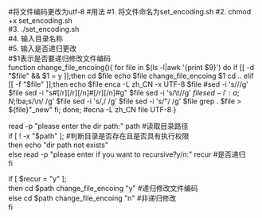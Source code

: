 #将文件编码更改为utf-8 
#用法 #1. 将文件命名为set_encoding.sh
#2. chmod +x set_encoding.sh   
#3. ./set_encoding.sh    
#4. 输入目录名称   
#5. 输入是否递归更改   
#$1表示是否要递归修改文件编码   
function change_file_encoing(){
       for file in $(ls -l|awk '{print $9}')
       do
           if [[ -d "$file" && $1 = y ]];then
              cd $file
              echo $file
              change_file_encoing $1
              cd ..
           elif [[ -f "$file" ]];then
              echo $file
              enca -L zh_CN -x UTF-8 $file
              #sed -i 's///g' $file
              sed -i "s#\[/r][/r][/n]#\[/r][/n]#g" $file
              sed -i 's/\t//g' $file
              sed -i ':a;N;$!ba;s/\n/ /g' $file
              sed -i 's/,/ /g' $file
              sed -i 's/"/ /g' $file
              grep . $file > ${file}"_new"
           fi;
       done;
            #ecna -L zh_CN file UTF-8
}      

read -p "please enter the dir path:" path #读取目录路径   
if [ ! -x "$path" ];    #判断目录是否存在且是否具有执行权限   
then
        echo "dir path not exists"  
else
       read -p "please enter if you want to recursive?y/n:" recur  #是否递归   
fi   

if [ $recur = "y" ];   
then
       cd $path
       change_file_encoing "y"     #递归修改文件编码   
else
       cd $path
       change_file_encoing "n"     #非递归修改   
fi 
